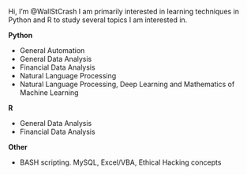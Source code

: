 Hi, I’m @WallStCrash
I am primarily interested in learning techniques in Python and R to study several topics I am interested in.

__Python__
  - General Automation
  - General Data Analysis
  - Financial Data Analysis
  - Natural Language Processing
  - Natural Language Processing, Deep Learning and Mathematics of Machine Learning

__R__
  - General Data Analysis
  - Financial Data Analysis 
  
__Other__
  - BASH scripting. MySQL, Excel/VBA, Ethical Hacking concepts
  
<!---
WallStCrash/WallStCrash is a ✨ special ✨ repository because its `README.md` (this file) appears on your GitHub profile.
You can click the Preview link to take a look at your changes.
--->
